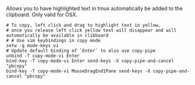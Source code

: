 Allows you to have highlighted text in tmux automatically be added to the clipboard. Only valid for OSX.

```
# To copy, left click and drag to highlight text in yellow,
# once you release left click yellow text will disappear and will automatically be available in clibboard
# # Use vim keybindings in copy mode
setw -g mode-keys vi
# Update default binding of `Enter` to also use copy-pipe
unbind -T copy-mode-vi Enter
bind-key -T copy-mode-vi Enter send-keys -X copy-pipe-and-cancel "pbcopy"
bind-key -T copy-mode-vi MouseDragEnd1Pane send-keys -X copy-pipe-and-cancel "pbcopy"
```